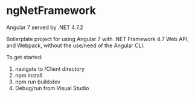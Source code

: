 # ngNetFramework
Angular 7 served by .NET 4.7.2

Boilerplate project for using Angular 7 with .NET Framework 4.7 Web API, and Webpack, without the use/need of the Angular CLI.

To get started:
1) navigate to /Client directory
2) npm install
3) npm run build:dev
4) Debug/run from Visual Studio
